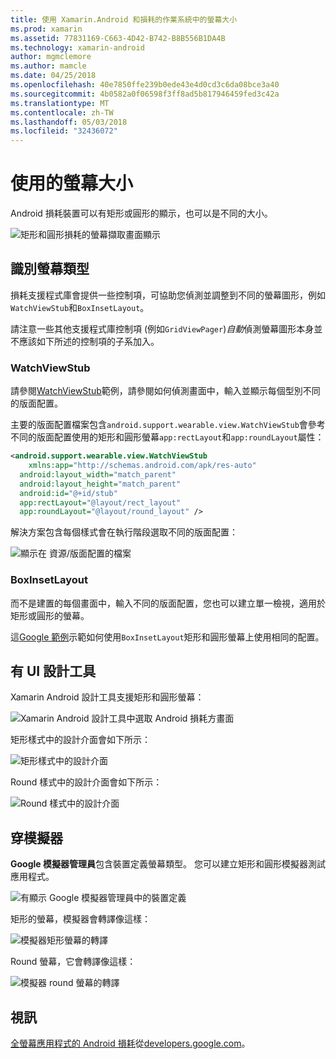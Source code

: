 ```yaml
---
title: 使用 Xamarin.Android 和損耗的作業系統中的螢幕大小
ms.prod: xamarin
ms.assetid: 77831169-C663-4D42-B742-B8B556B1DA4B
ms.technology: xamarin-android
author: mgmclemore
ms.author: mamcle
ms.date: 04/25/2018
ms.openlocfilehash: 40e7850ffe239b0ede43e4d0cd3c6da08bce3a40
ms.sourcegitcommit: 4b0582a0f06598f3ff8ad5b817946459fed3c42a
ms.translationtype: MT
ms.contentlocale: zh-TW
ms.lasthandoff: 05/03/2018
ms.locfileid: "32436072"
---
```

# <a name="working-with-screen-sizes"></a>使用的螢幕大小

Android 損耗裝置可以有矩形或圓形的顯示，也可以是不同的大小。

![矩形和圓形損耗的螢幕擷取畫面顯示](screen-sizes-images/moyeu-wear.png)

## <a name="identifying-screen-type"></a>識別螢幕類型

損耗支援程式庫會提供一些控制項，可協助您偵測並調整到不同的螢幕圖形，例如`WatchViewStub`和`BoxInsetLayout`。

請注意一些其他支援程式庫控制項 (例如`GridViewPager`)*自動*偵測螢幕圖形本身並不應該如下所述的控制項的子系加入。

### <a name="watchviewstub"></a>WatchViewStub

請參閱[WatchViewStub](https://developer.xamarin.com/samples/WatchViewStub/)範例，請參閱如何偵測畫面中，輸入並顯示每個型別不同的版面配置。

主要的版面配置檔案包含`android.support.wearable.view.WatchViewStub`會參考不同的版面配置使用的矩形和圓形螢幕`app:rectLayout`和`app:roundLayout`屬性：

```xml
<android.support.wearable.view.WatchViewStub
    xmlns:app="http://schemas.android.com/apk/res-auto"
  android:layout_width="match_parent"
  android:layout_height="match_parent"
  android:id="@+id/stub"
  app:rectLayout="@layout/rect_layout"
  app:roundLayout="@layout/round_layout" />
```

解決方案包含每個樣式會在執行階段選取不同的版面配置：

![顯示在 資源/版面配置的檔案](screen-sizes-images/solution.png)


### <a name="boxinsetlayout"></a>BoxInsetLayout

而不是建置的每個畫面中，輸入不同的版面配置，您也可以建立單一檢視，適用於矩形或圓形的螢幕。

這[Google 範例](https://developer.android.com/training/wearables/ui/layouts.html#same-layout)示範如何使用`BoxInsetLayout`矩形和圓形螢幕上使用相同的配置。


## <a name="wear-ui-designer"></a>有 UI 設計工具

Xamarin Android 設計工具支援矩形和圓形螢幕：

![Xamarin Android 設計工具中選取 Android 損耗方畫面](screen-sizes-images/design-screen-type.png)

矩形樣式中的設計介面會如下所示：

![矩形樣式中的設計介面](screen-sizes-images/design-rect.png) 

Round 樣式中的設計介面會如下所示：

![Round 樣式中的設計介面](screen-sizes-images/design-round.png)


## <a name="wear-simulator"></a>穿模擬器

**Google 模擬器管理員**包含裝置定義螢幕類型。 您可以建立矩形和圓形模擬器測試應用程式。

![有顯示 Google 模擬器管理員中的裝置定義](screen-sizes-images/emulator-devices.png)

矩形的螢幕，模擬器會轉譯像這樣：

![模擬器矩形螢幕的轉譯](screen-sizes-images/recipe-2.png) 

Round 螢幕，它會轉譯像這樣：

![模擬器 round 螢幕的轉譯](screen-sizes-images/recipe-2-round.png)

## <a name="video"></a>視訊

[全螢幕應用程式的 Android 損耗](https://www.youtube.com/watch?v=naf_WbtFAlY)從[developers.google.com](https://www.youtube.com/channel/UC_x5XG1OV2P6uZZ5FSM9Ttw)。

